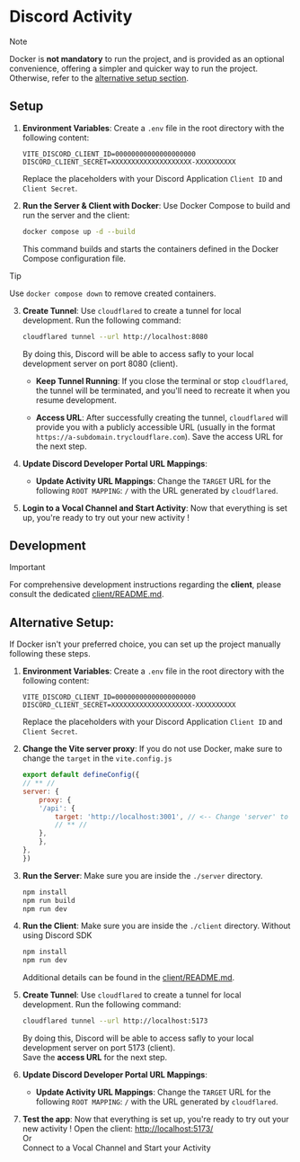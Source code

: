 # Discord Activity

> [!NOTE]
> Docker is **not mandatory** to run the project, and is provided as an optional convenience, offering a simpler and quicker way to run the project. Otherwise, refer to the [alternative setup section](#Alternative-Setup).

## Setup

1. **Environment Variables**: Create a `.env` file in the root directory with the following content:
    ```dotenv
    VITE_DISCORD_CLIENT_ID=00000000000000000000
    DISCORD_CLIENT_SECRET=XXXXXXXXXXXXXXXXXXXX-XXXXXXXXXX
    ```
    Replace the placeholders with your Discord Application `Client ID` and `Client Secret`.

2. **Run the Server & Client with Docker**: Use Docker Compose to build and run the server and the client:
    ```bash
    docker compose up -d --build
    ```
    This command builds and starts the containers defined in the Docker Compose configuration file.

> [!TIP]  
> Use `docker compose down` to remove created containers.

3. **Create Tunnel**: Use `cloudflared` to create a tunnel for local development. Run the following command:
    ```bash
    cloudflared tunnel --url http://localhost:8080
    ```
    By doing this, Discord will be able to access safly to your local development server on port 8080 (client).

    - **Keep Tunnel Running**: If you close the terminal or stop `cloudflared`, the tunnel will be terminated, and you'll need to recreate it when you resume development.
    
    - **Access URL**: After successfully creating the tunnel, `cloudflared` will provide you with a publicly accessible URL (usually in the format `https://a-subdomain.trycloudflare.com`). Save the access URL for the next step.

4. **Update Discord Developer Portal URL Mappings**:

    - **Update Activity URL Mappings**: Change the `TARGET` URL for the following `ROOT MAPPING`: `/` with the URL generated by `cloudflared`.

5. **Login to a Vocal Channel and Start Activity**: Now that everything is set up, you're ready to try out your new activity !

## Development

> [!IMPORTANT]
> For comprehensive development instructions regarding the **client**, please consult the dedicated [client/README.md](/client/README.md).

<!-- > [!IMPORTANT]
> For comprehensive development instructions regarding the **server**, please consult the dedicated [server/README.md](/server/README.md). -->

## Alternative Setup:

If Docker isn't your preferred choice, you can set up the project manually following these steps.

1. **Environment Variables**: Create a `.env` file in the root directory with the following content:
    ```dotenv
    VITE_DISCORD_CLIENT_ID=00000000000000000000
    DISCORD_CLIENT_SECRET=XXXXXXXXXXXXXXXXXXXX-XXXXXXXXXX
    ```
    Replace the placeholders with your Discord Application `Client ID` and `Client Secret`.

2. **Change the Vite server proxy**: If you do not use Docker, make sure to change the `target` in the `vite.config.js`
    ```js
    export default defineConfig({
    // ** //
    server: {
        proxy: {
        '/api': {
            target: 'http://localhost:3001', // <-- Change 'server' to 'localhost'
            // ** //
        },
        },
    },
    })
    ```

3. **Run the Server**: Make sure you are inside the `./server` directory.
    ```bash
    npm install
    npm run build
    npm run dev
    ```

4. **Run the Client**: Make sure you are inside the `./client` directory.
    Without using Discord SDK
    ```bash
    npm install
    npm run dev
    ```
    Additional details can be found in the [client/README.md](/client/README.md).

5. **Create Tunnel**: Use `cloudflared` to create a tunnel for local development. Run the following command:
    ```bash
    cloudflared tunnel --url http://localhost:5173
    ```
    By doing this, Discord will be able to access safly to your local development server on port 5173 (client).<br/>
    Save the **access URL** for the next step.

6. **Update Discord Developer Portal URL Mappings**:

    - **Update Activity URL Mappings**: Change the `TARGET` URL for the following `ROOT MAPPING`: `/` with the URL generated by `cloudflared`.

7. **Test the app**: Now that everything is set up, you're ready to try out your new activity !
    Open the client: [http://localhost:5173/](http://localhost:5173/)<br />
    Or<br />
    Connect to a Vocal Channel and Start your Activity
